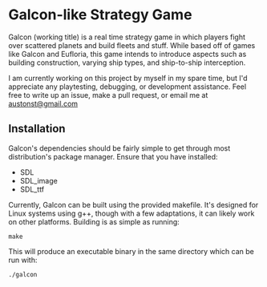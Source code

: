 Galcon-like Strategy Game
=========================

Galcon (working title) is a real time strategy game in which players fight over scattered planets and build fleets and stuff. While based off of games like Galcon and Eufloria, this game intends to introduce aspects such as building construction, varying ship types, and ship-to-ship interception.

I am currently working on this project by myself in my spare time, but I'd appreciate any playtesting, debugging, or development assistance. Feel free to write up an issue, make a pull request, or email me at austonst@gmail.com

Installation
------------

Galcon's dependencies should be fairly simple to get through most distribution's package manager. Ensure that you have installed:

* SDL
* SDL_image
* SDL_ttf

Currently, Galcon can be built using the provided makefile. It's designed for Linux systems using g++, though with a few adaptations, it can likely work on other platforms. Building is as simple as running:

    make

This will produce an executable binary in the same directory which can be run with:

    ./galcon
